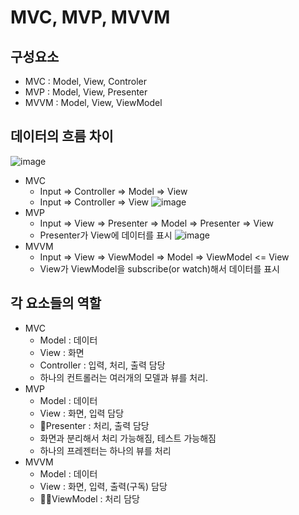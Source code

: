 # MVC, MVP, MVVM
## 구성요소
- MVC : Model, View, Controler
- MVP : Model, View, Presenter
- MVVM : Model, View, ViewModel

## 데이터의 흐름 차이
![image](https://github.com/nowispresent/study/assets/113965342/fcdea181-74d5-4427-b049-03b24d5c20f6)
- MVC
  - Input => Controller => Model => View
  - Input => Controller => View
![image](https://github.com/nowispresent/study/assets/113965342/89e412e4-cd18-41d2-80fe-309f862779ee)
- MVP
  - Input => View => Presenter => Model => Presenter => View
  - Presenter가 View에 데이터를 표시
![image](https://github.com/nowispresent/study/assets/113965342/5ee66c45-a8d2-4bf3-96bf-bda7dc9ec2c7)
- MVVM
  - Input => View => ViewModel => Model => ViewModel <= View
  - View가 ViewModel을 subscribe(or watch)해서 데이터를 표시
     
## 각 요소들의 역할
- MVC
  - Model : 데이터
  - View : 화면
  - Controller : 입력, 처리, 출력 담당
  - 하나의 컨트롤러는 여러개의 모델과 뷰를 처리.
- MVP
  - Model : 데이터
  - View : 화면, 입력 담당
  - Presenter : 처리, 출력 담당
  - 화면과 분리해서 처리 가능해짐, 테스트 가능해짐
  - 하나의 프레젠터는 하나의 뷰를 처리
- MVVM
  - Model : 데이터
  - View : 화면, 입력, 출력(구독) 담당
  - ViewModel : 처리 담당
  

